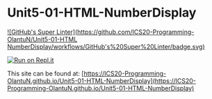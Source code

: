 # Unit5-01-HTML-NumberDisplay
[![GitHub's Super Linter](https://github.com/ICS20-Programming-OlantuN/Unit5-01-HTML
NumberDisplay/workflows/GitHub's%20Super%20Linter/badge.svg)](https://github.com/ICS20-Programming-OlantuN/Unit5-01-HTML-NumberDisplay/actions)

[![Run on Repl.it](https://repl.it/badge/github/ICS20-Programming-OlantuN/Unit5-01-HTML-NumberDisplay)](https://repl.it/github/ICS20-Programming-OlantuN/Unit5-01-HTML-NumberDisplay)

This site can be found at: [https://ICS20-Programming-OlantuN.github.io/Unit5-01-HTML-NumberDisplay](https://ICS20-Programming-OlantuN.github.io/Unit5-01-HTML-NumberDisplay)